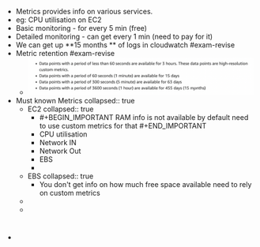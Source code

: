 - Metrics provides info on various services.
- eg: CPU utilisation on EC2
- Basic monitoring - for every 5 min (free)
- Detailed monitoring - can get every 1 min (need to pay for it)
- We can get up **15 months ** of logs in cloudwatch #exam-revise
- Metric retention #exam-revise
	- ![image.png](../assets/image_1649698265875_0.png)
- Must known Metrics
  collapsed:: true
	- EC2
	  collapsed:: true
		- #+BEGIN_IMPORTANT
		  RAM info is not available by default need to use custom metrics for that
		  #+END_IMPORTANT
		- CPU utilisation
		- Network IN
		- Network Out
		- EBS
		-
	- EBS
	  collapsed:: true
		- You don't get info on how much free space available need to rely on custom metrics
	-
	-
- #